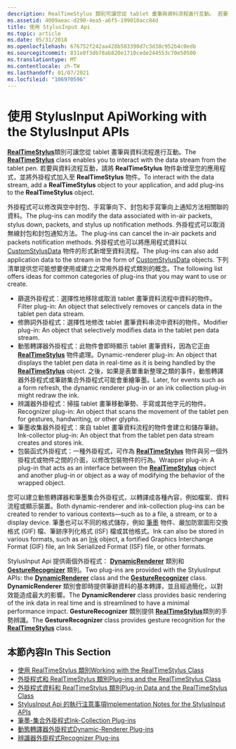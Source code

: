 ```yaml
---
description: RealTimeStylus 類別可讓您從 tablet 畫筆與資料流程進行互動。 若要與資料流程互動，請將 RealTimeStylus 物件新增至您的應用程式，並將外掛程式加入至 RealTimeStylus 物件。
ms.assetid: 4009aeac-d290-4ea5-a6f5-199010acc84d
title: 使用 StylusInput Api
ms.topic: article
ms.date: 05/31/2018
ms.openlocfilehash: 676752f242aa428b583390d7c3d38c952b4c0edb
ms.sourcegitcommit: 831e8f3db78ab820e1710cede244553c70e50500
ms.translationtype: MT
ms.contentlocale: zh-TW
ms.lasthandoff: 01/07/2021
ms.locfileid: "106970596"
---
```

# <a name="working-with-the-stylusinput-apis"></a><span data-ttu-id="ee60b-104">使用 StylusInput Api</span><span class="sxs-lookup"><span data-stu-id="ee60b-104">Working with the StylusInput APIs</span></span>

<span data-ttu-id="ee60b-105">[**RealTimeStylus**](realtimestylus-class.md)類別可讓您從 tablet 畫筆與資料流程進行互動。</span><span class="sxs-lookup"><span data-stu-id="ee60b-105">The [**RealTimeStylus**](realtimestylus-class.md) class enables you to interact with the data stream from the tablet pen.</span></span> <span data-ttu-id="ee60b-106">若要與資料流程互動，請將 **RealTimeStylus** 物件新增至您的應用程式，並將外掛程式加入至 **RealTimeStylus** 物件。</span><span class="sxs-lookup"><span data-stu-id="ee60b-106">To interact with the data stream, add a **RealTimeStylus** object to your application, and add plug-ins to the **RealTimeStylus** object.</span></span>

<span data-ttu-id="ee60b-107">外掛程式可以修改與空中封包、手寫筆向下、封包和手寫筆向上通知方法相關聯的資料。</span><span class="sxs-lookup"><span data-stu-id="ee60b-107">The plug-ins can modify the data associated with in-air packets, stylus down, packets, and stylus up notification methods.</span></span> <span data-ttu-id="ee60b-108">外掛程式可以取消無線封包和封包通知方法。</span><span class="sxs-lookup"><span data-stu-id="ee60b-108">The plug-ins can cancel the in-air packets and packets notification methods.</span></span> <span data-ttu-id="ee60b-109">外掛程式也可以將應用程式資料以 [CustomStylusData](/previous-versions/ms575208(v=vs.100)) 物件的形式新增至資料流程。</span><span class="sxs-lookup"><span data-stu-id="ee60b-109">The plug-ins can also add application data to the stream in the form of [CustomStylusData](/previous-versions/ms575208(v=vs.100)) objects.</span></span> <span data-ttu-id="ee60b-110">下列清單提供您可能想要使用或建立之常用外掛程式類別的概念。</span><span class="sxs-lookup"><span data-stu-id="ee60b-110">The following list offers ideas for common categories of plug-ins that you may want to use or create.</span></span>

-   <span data-ttu-id="ee60b-111">篩選外掛程式：選擇性地移除或取消 tablet 畫筆資料流程中資料的物件。</span><span class="sxs-lookup"><span data-stu-id="ee60b-111">Filter plug-in: An object that selectively removes or cancels data in the tablet pen data stream.</span></span>
-   <span data-ttu-id="ee60b-112">修飾詞外掛程式：選擇性地修改 tablet 畫筆資料串流中資料的物件。</span><span class="sxs-lookup"><span data-stu-id="ee60b-112">Modifier plug-in: An object that selectively modifies data in the tablet pen data stream.</span></span>
-   <span data-ttu-id="ee60b-113">動態轉譯器外掛程式：此物件會即時顯示 tablet 畫筆資料，因為它正由 [**RealTimeStylus**](realtimestylus-class.md) 物件處理。</span><span class="sxs-lookup"><span data-stu-id="ee60b-113">Dynamic-renderer plug-in: An object that displays the tablet pen data in real-time as it is being handled by the [**RealTimeStylus**](realtimestylus-class.md) object.</span></span> <span data-ttu-id="ee60b-114">之後，如果是表單重新整理之類的事件，動態轉譯器外掛程式或筆跡集合外掛程式可能會重繪筆墨。</span><span class="sxs-lookup"><span data-stu-id="ee60b-114">Later, for events such as a form refresh, the dynamic renderer plug-in or an ink collection plug-in might redraw the ink.</span></span>
-   <span data-ttu-id="ee60b-115">辨識器外掛程式：掃描 tablet 畫筆移動筆勢、手寫或其他字元的物件。</span><span class="sxs-lookup"><span data-stu-id="ee60b-115">Recognizer plug-in: An object that scans the movement of the tablet pen for gestures, handwriting, or other glyphs.</span></span>
-   <span data-ttu-id="ee60b-116">筆墨收集器外掛程式：來自 tablet 畫筆資料流程的物件會建立和儲存筆跡。</span><span class="sxs-lookup"><span data-stu-id="ee60b-116">Ink-collector plug-in: An object that from the tablet pen data stream creates and stores ink.</span></span>
-   <span data-ttu-id="ee60b-117">包裝函式外掛程式：一種外掛程式，可作為 [**RealTimeStylus**](realtimestylus-class.md) 物件與另一個外掛程式或物件之間的介面，以修改包裝物件的行為。</span><span class="sxs-lookup"><span data-stu-id="ee60b-117">Wrapper plug-in: A plug-in that acts as an interface between the [**RealTimeStylus**](realtimestylus-class.md) object and another plug-in or object as a way of modifying the behavior of the wrapped object.</span></span>

<span data-ttu-id="ee60b-118">您可以建立動態轉譯器和筆墨集合外掛程式，以轉譯成各種內容，例如檔案、資料流程或顯示裝置。</span><span class="sxs-lookup"><span data-stu-id="ee60b-118">Both dynamic-renderer and ink-collection plug-ins can be created to render to various contexts—such as to a file, a stream, or to a display device.</span></span> <span data-ttu-id="ee60b-119">筆墨也可以不同的格式儲存，例如 [筆墨](/previous-versions/aa515768(v=msdn.10)) 物件、嚴加防禦圖形交換格式 (GIF) 檔、筆跡序列化格式 (ISF) 檔或其他格式。</span><span class="sxs-lookup"><span data-stu-id="ee60b-119">Ink can also be stored in various formats, such as an [Ink](/previous-versions/aa515768(v=msdn.10)) object, a fortified Graphics Interchange Format (GIF) file, an Ink Serialized Format (ISF) file, or other formats.</span></span>

<span data-ttu-id="ee60b-120">StylusInput Api 提供兩個外掛程式： [**DynamicRenderer**](/previous-versions/windows/desktop/legacy/ms701168(v=vs.85)) 類別和 [**GestureRecognizer**](gesturerecognizer-class.md) 類別。</span><span class="sxs-lookup"><span data-stu-id="ee60b-120">Two plug-ins are provided with the StylusInput APIs: the [**DynamicRenderer**](/previous-versions/windows/desktop/legacy/ms701168(v=vs.85)) class and the [**GestureRecognizer**](gesturerecognizer-class.md) class.</span></span> <span data-ttu-id="ee60b-121">**DynamicRenderer** 類別會即時提供筆跡資料的基本轉譯，並且經過簡化，以對效能造成最大的影響。</span><span class="sxs-lookup"><span data-stu-id="ee60b-121">The **DynamicRenderer** class provides basic rendering of the ink data in real time and is streamlined to have a minimal performance impact.</span></span> <span data-ttu-id="ee60b-122">**GestureRecognizer** 類別提供 [**RealTimeStylus**](realtimestylus-class.md)類別的手勢辨識。</span><span class="sxs-lookup"><span data-stu-id="ee60b-122">The **GestureRecognizer** class provides gesture recognition for the [**RealTimeStylus**](realtimestylus-class.md) class.</span></span>

## <a name="in-this-section"></a><span data-ttu-id="ee60b-123">本節內容</span><span class="sxs-lookup"><span data-stu-id="ee60b-123">In This Section</span></span>

-   [<span data-ttu-id="ee60b-124">使用 RealTimeStylus 類別</span><span class="sxs-lookup"><span data-stu-id="ee60b-124">Working with the RealTimeStylus Class</span></span>](working-with-the-realtimestylus-class.md)
-   [<span data-ttu-id="ee60b-125">外掛程式和 RealTimeStylus 類別</span><span class="sxs-lookup"><span data-stu-id="ee60b-125">Plug-ins and the RealTimeStylus Class</span></span>](plug-ins-and-the-realtimestylus-class.md)
-   [<span data-ttu-id="ee60b-126">外掛程式資料和 RealTimeStylus 類別</span><span class="sxs-lookup"><span data-stu-id="ee60b-126">Plug-in Data and the RealTimeStylus Class</span></span>](plug-in-data-and-the-realtimestylus-class.md)
-   [<span data-ttu-id="ee60b-127">StylusInput Api 的執行注意事項</span><span class="sxs-lookup"><span data-stu-id="ee60b-127">Implementation Notes for the StylusInput APIs</span></span>](implementation-notes-for-the-stylusinput-apis.md)
-   [<span data-ttu-id="ee60b-128">筆墨-集合外掛程式</span><span class="sxs-lookup"><span data-stu-id="ee60b-128">Ink-Collection Plug-ins</span></span>](ink-collection-plug-ins.md)
-   [<span data-ttu-id="ee60b-129">動態轉譯器外掛程式</span><span class="sxs-lookup"><span data-stu-id="ee60b-129">Dynamic-Renderer Plug-ins</span></span>](dynamic-renderer-plug-ins.md)
-   [<span data-ttu-id="ee60b-130">辨識器外掛程式</span><span class="sxs-lookup"><span data-stu-id="ee60b-130">Recognizer Plug-ins</span></span>](recognizer-plug-ins.md)

 

 
